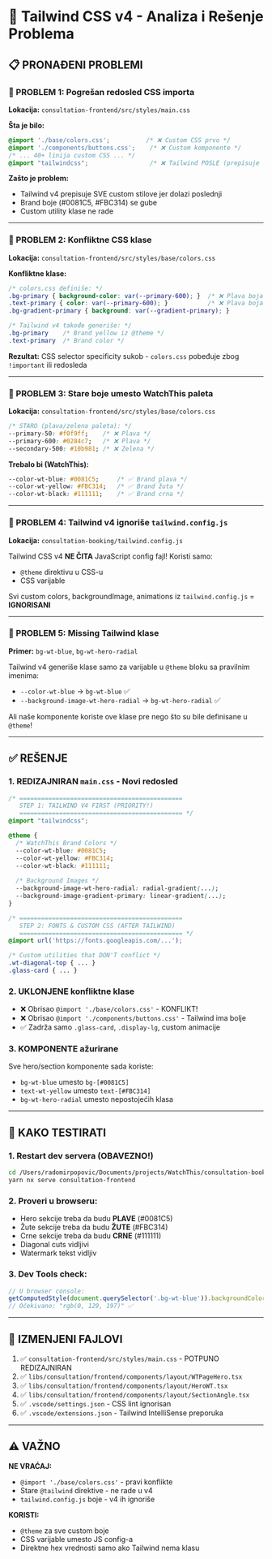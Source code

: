# 🔧 Tailwind CSS v4 - Analiza i Rešenje Problema

## 📋 PRONAĐENI PROBLEMI

### 🔴 PROBLEM 1: Pogrešan redosled CSS importa
**Lokacija:** `consultation-frontend/src/styles/main.css`

**Šta je bilo:**
```css
@import './base/colors.css';          /* ❌ Custom CSS prvo */
@import './components/buttons.css';    /* ❌ Custom komponente */
/* ... 40+ linija custom CSS ... */
@import "tailwindcss";                 /* ❌ Tailwind POSLE (prepisuje sve!) */
```

**Zašto je problem:**
- Tailwind v4 prepisuje SVE custom stilove jer dolazi poslednji
- Brand boje (#0081C5, #FBC314) se gube
- Custom utility klase ne rade

---

### 🔴 PROBLEM 2: Konfliktne CSS klase
**Lokacija:** `consultation-frontend/src/styles/base/colors.css`

**Konfliktne klase:**
```css
/* colors.css definiše: */
.bg-primary { background-color: var(--primary-600); }  /* ❌ Plava boja */
.text-primary { color: var(--primary-600); }           /* ❌ Plava boja */
.bg-gradient-primary { background: var(--gradient-primary); }

/* Tailwind v4 takođe generiše: */
.bg-primary    /* Brand yellow iz @theme */
.text-primary  /* Brand color */
```

**Rezultat:** CSS selector specificity sukob - `colors.css` pobeđuje zbog `!important` ili redosleda

---

### 🔴 PROBLEM 3: Stare boje umesto WatchThis paleta
**Lokacija:** `consultation-frontend/src/styles/base/colors.css`

```css
/* STARO (plava/zelena paleta): */
--primary-50: #f0f9ff;    /* ❌ Plava */
--primary-600: #0284c7;   /* ❌ Plava */
--secondary-500: #10b981; /* ❌ Zelena */
```

**Trebalo bi (WatchThis):**
```css
--color-wt-blue: #0081C5;     /* ✅ Brand plava */
--color-wt-yellow: #FBC314;   /* ✅ Brand žuta */
--color-wt-black: #111111;    /* ✅ Brand crna */
```

---

### 🔴 PROBLEM 4: Tailwind v4 ignoriše `tailwind.config.js`
**Lokacija:** `consultation-booking/tailwind.config.js`

Tailwind CSS v4 **NE ČITA** JavaScript config fajl! Koristi samo:
- `@theme` direktivu u CSS-u
- CSS varijable

Svi custom colors, backgroundImage, animations iz `tailwind.config.js` = **IGNORISANI**

---

### 🔴 PROBLEM 5: Missing Tailwind klase
**Primer:** `bg-wt-blue`, `bg-wt-hero-radial`

Tailwind v4 generiše klase samo za varijable u `@theme` bloku sa pravilnim imenima:
- `--color-wt-blue` → `bg-wt-blue` ✅
- `--background-image-wt-hero-radial` → `bg-wt-hero-radial` ✅

Ali naše komponente koriste ove klase pre nego što su bile definisane u `@theme`!

---

## ✅ REŠENJE

### 1. REDIZAJNIRAN `main.css` - Novi redosled

```css
/* =============================================
   STEP 1: TAILWIND V4 FIRST (PRIORITY!)
   ============================================= */
@import "tailwindcss";

@theme {
  /* WatchThis Brand Colors */
  --color-wt-blue: #0081C5;
  --color-wt-yellow: #FBC314;
  --color-wt-black: #111111;
  
  /* Background Images */
  --background-image-wt-hero-radial: radial-gradient(...);
  --background-image-gradient-primary: linear-gradient(...);
}

/* =============================================
   STEP 2: FONTS & CUSTOM CSS (AFTER TAILWIND)
   ============================================= */
@import url('https://fonts.googleapis.com/...');

/* Custom utilities that DON'T conflict */
.wt-diagonal-top { ... }
.glass-card { ... }
```

### 2. UKLONJENE konfliktne klase
- ❌ Obrisao `@import './base/colors.css'` - KONFLIKT!
- ❌ Obrisao `@import './components/buttons.css'` - Tailwind ima bolje
- ✅ Zadrža samo `.glass-card`, `.display-lg`, custom animacije

### 3. KOMPONENTE ažurirane
Sve hero/section komponente sada koriste:
- `bg-wt-blue` umesto `bg-[#0081C5]`
- `text-wt-yellow` umesto `text-[#FBC314]`
- `bg-wt-hero-radial` umesto nepostojećih klasa

---

## 📝 KAKO TESTIRATI

### 1. Restart dev servera (OBAVEZNO!)
```bash
cd /Users/radomirpopovic/Documents/projects/WatchThis/consultation-booking
yarn nx serve consultation-frontend
```

### 2. Proveri u browseru:
- Hero sekcije treba da budu **PLAVE** (#0081C5)
- Žute sekcije treba da budu **ŽUTE** (#FBC314)
- Crne sekcije treba da budu **CRNE** (#111111)
- Diagonal cuts vidljivi
- Watermark tekst vidljiv

### 3. Dev Tools check:
```js
// U browser console:
getComputedStyle(document.querySelector('.bg-wt-blue')).backgroundColor
// Očekivano: "rgb(0, 129, 197)" ✅
```

---

## 🎨 IZMENJENI FAJLOVI

1. ✅ `consultation-frontend/src/styles/main.css` - POTPUNO REDIZAJNIRAN
2. ✅ `libs/consultation/frontend/components/layout/WTPageHero.tsx`
3. ✅ `libs/consultation/frontend/components/layout/HeroWT.tsx`
4. ✅ `libs/consultation/frontend/components/layout/SectionAngle.tsx`
5. ✅ `.vscode/settings.json` - CSS lint ignorisan
6. ✅ `.vscode/extensions.json` - Tailwind IntelliSense preporuka

---

## ⚠️ VAŽNO

**NE VRAĆAJ:**
- `@import './base/colors.css'` - pravi konflikte
- Stare `@tailwind` direktive - ne rade u v4
- `tailwind.config.js` boje - v4 ih ignoriše

**KORISTI:**
- `@theme` za sve custom boje
- CSS varijable umesto JS config-a
- Direktne hex vrednosti samo ako Tailwind nema klasu


